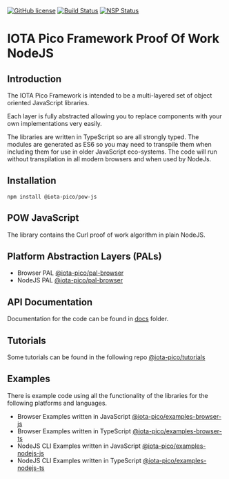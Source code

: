 [![GitHub license](https://img.shields.io/badge/license-MIT-blue.svg)](https://raw.githubusercontent.com/iotaeco/iota-pico-pow-nodejs/master/LICENSE) [![Build Status](https://travis-ci.org/iotaeco/iota-pico-pow-nodejs.svg?branch=master)](https://travis-ci.org/iotaeco/iota-pico-pow-nodejs) [![NSP Status](https://nodesecurity.io/orgs/iotaeco/projects/0fbb31ac-a556-4190-bcb7-1ed1a6ed712c/badge)](https://nodesecurity.io/orgs/iotaeco/projects/0fbb31ac-a556-4190-bcb7-1ed1a6ed712c)

# IOTA Pico Framework Proof Of Work NodeJS

## Introduction

The IOTA Pico Framework is intended to be a multi-layered set of object oriented JavaScript libraries.

Each layer is fully abstracted allowing you to replace components with your own implementations very easily.

The libraries are written in TypeScript so are all strongly typed. The modules are generated as ES6 so you may need to transpile them when including them for use in older JavaScript eco-systems. The code will run without transpilation in all modern browsers and when used by NodeJs.

## Installation

```shell
npm install @iota-pico/pow-js
```

## POW JavaScript

The library contains the Curl proof of work algorithm in plain NodeJS.

## Platform Abstraction Layers (PALs)

* Browser PAL [@iota-pico/pal-browser](https://github.com/iotaeco/iota-pico-pal-browser)
* NodeJS PAL [@iota-pico/pal-browser](https://github.com/iotaeco/iota-pico-pal-nodejs)

## API Documentation

Documentation for the code can be found in [docs](./docs/README.md) folder.

## Tutorials

Some tutorials can be found in the following repo [@iota-pico/tutorials](https://github.com/iotaeco/tutorials)

## Examples

There is example code using all the functionality of the libraries for the following platforms and languages.

* Browser Examples written in JavaScript [@iota-pico/examples-browser-js](https://github.com/iotaeco/iota-pico-examples-browser-js)
* Browser Examples written in TypeScript [@iota-pico/examples-browser-ts](https://github.com/iotaeco/iota-pico-examples-browser-ts)
* NodeJS CLI Examples written in JavaScript [@iota-pico/examples-nodejs-js](https://github.com/iotaeco/iota-pico-examples-nodejs-js)
* NodeJS CLI Examples written in TypeScript [@iota-pico/examples-nodejs-ts](https://github.com/iotaeco/iota-pico-examples-nodejs-ts)
